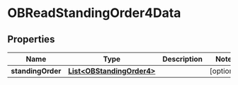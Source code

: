 
# OBReadStandingOrder4Data

## Properties
Name | Type | Description | Notes
------------ | ------------- | ------------- | -------------
**standingOrder** | [**List&lt;OBStandingOrder4&gt;**](OBStandingOrder4.md) |  |  [optional]



